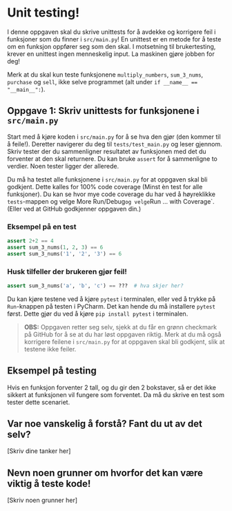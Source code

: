 # Unit testing!
I denne oppgaven skal du skrive unittests for å avdekke og korrigere feil i funksjoner som du finner i `src/main.py`! En unittest er en metode for å teste om en funksjon oppfører seg som den skal. I motsetning til brukertesting, krever en unittest ingen menneskelig input. La maskinen gjøre jobben for deg!

Merk at du skal kun teste funksjonene `multiply_numbers`, `sum_3_nums`, `purchase` og `sell`, ikke selve programmet (alt under `if __name__ == "__main__":`).

## Oppgave 1: Skriv unittests for funksjonene i `src/main.py`
Start med å kjøre koden i `src/main.py` for å se hva den gjør (den kommer til å feile!). Deretter navigerer du deg til `tests/test_main.py` og leser gjennom. Skriv tester der du sammenligner resultatet av funksjonen med det du forventer at den skal returnere. Du kan bruke `assert` for å sammenligne to verdier. Noen tester ligger der allerede.

Du må ha testet alle funksjonene i `src/main.py` for at oppgaven skal bli godkjent. Dette kalles for 100% code coverage (Minst èn test for alle funksjoner). Du kan se hvor mye code coverage du har ved å høyreklikke `tests`-mappen og velge More Run/Debug` og velge `Run ... with Coverage`. (Eller ved at GitHub godkjenner oppgaven din.)

### Eksempel på en test
```python
assert 2+2 == 4
assert sum_3_nums(1, 2, 3) == 6
assert sum_3_nums('1', '2', '3') == 6
```

### Husk tilfeller der brukeren gjør feil!
```python
assert sum_3_nums('a', 'b', 'c') == ???  # hva skjer her?
```

Du kan kjøre testene ved å kjøre `pytest` i terminalen, eller ved å trykke på `Run`-knappen på testen i PyCharm. Det kan hende du må installere `pytest` først. Dette gjør du ved å kjøre `pip install pytest` i terminalen.

> **OBS:** Oppgaven retter seg selv, sjekk at du får en grønn checkmark på GitHub for å se at du har løst oppgaven riktig.
> Merk at du må også korrigere feilene i `src/main.py` for at oppgaven skal bli godkjent, slik at testene ikke feiler.

## Eksempel på testing
Hvis en funksjon forventer 2 tall, og du gir den 2 bokstaver, så er det ikke sikkert at funksjonen vil fungere som forventet. Da må du skrive en test som tester dette scenariet.

## Var noe vanskelig å forstå? Fant du ut av det selv?
[Skriv dine tanker her]

## Nevn noen grunner om hvorfor det kan være viktig å teste kode!
[Skriv noen grunner her]